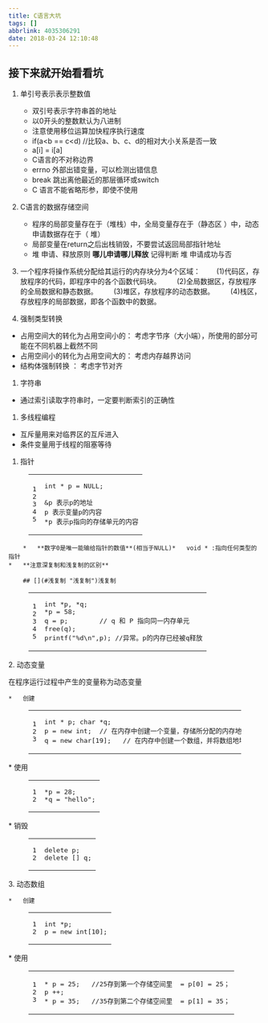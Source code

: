 ```yaml
---
title: C语言大坑
tags: []
abbrlink: 4035306291
date: 2018-03-24 12:10:48
---
```


## [](#接下来就开始看看坑 "接下来就开始看看坑")接下来就开始看看坑

1.  单引号表示表示整数值

    *   双引号表示字符串首的地址
    *   以0开头的整数默认为八进制
    *   注意使用移位运算加快程序执行速度
    *   if(a&lt;b == c&lt;d) //比较a、b、c、d的相对大小关系是否一致
    *   a[i] = i[a]
    *   C语言的不对称边界
    *   errno 外部出错变量，可以检测出错信息
    *   break 跳出离他最近的那层循环或switch
    *   C 语言不能省略形参，即使不使用
2.  C语言的数据存储空间

    *   程序的局部变量存在于（堆栈）中，全局变量存在于（静态区 ）中，动态申请数据存在于（ 堆）
    *   局部变量在return之后出栈销毁，不要尝试返回局部指针地址
    *   堆  申请、释放原则 **哪儿申请哪儿释放**
 记得判断 堆 申请成功与否
3.  一个程序将操作系统分配给其运行的内存块分为4个区域：
　　(1)代码区，存放程序的代码，即程序中的各个函数代码块。
　　(2)全局数据区，存放程序的全局数据和静态数据。
　　(3)堆区，存放程序的动态数据。
　　(4)栈区，存放程序的局部数据，即各个函数中的数据。

4.  强制类型转换

*   占用空间大的转化为占用空间小的： 考虑字节序（大小端），所使用的部分可能在不同机器上截然不同
*   占用空间小的转化为占用空间大的： 考虑内存越界访问
*   结构体强制转换             ： 考虑字节对齐

1.  字符串

*   通过索引读取字符串时，一定要判断索引的正确性

1.  多线程编程

*   互斥量用来对临界区的互斥进入
*   条件变量用于线程的阻塞等待

1.  指针
<figure class="highlight plain"><table><tr><td class="gutter"><pre><span class="line">1</span>
<span class="line">2</span>
<span class="line">3</span>
<span class="line">4</span>
<span class="line">5</span>
</pre></td><td class="code"><pre><span class="line">int * p = NULL;</span>
<span class="line"></span>
<span class="line">&amp;p 表示p的地址</span>
<span class="line">p 表示变量p的内容</span>
<span class="line">*p 表示p指向的存储单元的内容</span>
</pre></td></tr></table></figure>

        *   **数字0是唯一能输给指针的数值**(相当于NULL)*   void * :指向任何类型的指针
    *   **注意深复制和浅复制的区别**

        ## [](#浅复制 "浅复制")浅复制
<figure class="highlight plain"><table><tr><td class="gutter"><pre><span class="line">1</span>
<span class="line">2</span>
<span class="line">3</span>
<span class="line">4</span>
<span class="line">5</span>
</pre></td><td class="code"><pre><span class="line">int *p, *q;</span>
<span class="line">*p = 58;</span>
<span class="line">q = p;        // q 和 P 指向同一内存单元</span>
<span class="line">free(q);</span>
<span class="line">printf(&quot;%d\n&quot;,p); //异常。p的内存已经被q释放</span>
</pre></td></tr></table></figure>
2.  动态变量

在程序运行过程中产生的变量称为动态变量

    *   创建
<figure class="highlight plain"><table><tr><td class="gutter"><pre><span class="line">1</span>
<span class="line">2</span>
<span class="line">3</span>
</pre></td><td class="code"><pre><span class="line">int * p; char *q;</span>
<span class="line">p = new int;  // 在内存中创建一个变量，存储所分配的内存地址到p中</span>
<span class="line">q = new char[19];   // 在内存中创建一个数组，并将数组地址存储到q中</span>
</pre></td></tr></table></figure>
    *   使用
<figure class="highlight plain"><table><tr><td class="gutter"><pre><span class="line">1</span>
<span class="line">2</span>
</pre></td><td class="code"><pre><span class="line">*p = 28;</span>
<span class="line">*q = &quot;hello&quot;;</span>
</pre></td></tr></table></figure>
    *   销毁
<figure class="highlight plain"><table><tr><td class="gutter"><pre><span class="line">1</span>
<span class="line">2</span>
</pre></td><td class="code"><pre><span class="line">delete p;</span>
<span class="line">delete [] q;</span>
</pre></td></tr></table></figure>
3.  动态数组

    *   创建
<figure class="highlight plain"><table><tr><td class="gutter"><pre><span class="line">1</span>
<span class="line">2</span>
</pre></td><td class="code"><pre><span class="line">int *p;</span>
<span class="line">p = new int[10];</span>
</pre></td></tr></table></figure>
    *   使用
<figure class="highlight plain"><table><tr><td class="gutter"><pre><span class="line">1</span>
<span class="line">2</span>
<span class="line">3</span>
</pre></td><td class="code"><pre><span class="line">* p = 25;   //25存到第一个存储空间里  = p[0] = 25；</span>
<span class="line">p ++;</span>
<span class="line">* p = 35;   //35存到第二个存储空间里  = p[1] = 35；</span>
</pre></td></tr></table></figure>